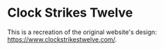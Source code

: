 # Clock Strikes Twelve

This is a recreation of the original website's design: https://www.clockstrikestwelve.com/.